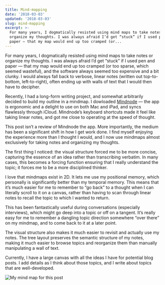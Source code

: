 ```yaml
---
title: Mind-mapping
date: '2018-03-03'
updated: '2018-03-03'
slug: mind-mapping
excerpt: >-
  For many years, I dogmatically resisted using mind maps to take notes or
  organize my thoughts. I was always afraid I’d get “stuck” if I used pen and
  paper — that my map would end up too cramped (or...
---
```



For many years, I dogmatically resisted using mind maps to take notes or organize my thoughts. I was always afraid I’d get “stuck” if I used pen and paper — that my map would end up too cramped (or too sparse, which seemed wasteful), and the software always seemed too expensive and a bit clunky. I would always fall back to verbose, linear notes (written out top-to-bottom, left-to-right), often ending up with walls of text that I would then have to decipher.

Recently, I had a long-form writing project, and somewhat arbitrarily decided to build my outline in a mindmap. I dowloaded [Mindnode](https://mindnode.com/) — the app is ergonomic and a delight to use on both Mac and iPad, and syncs flawlessly through iCloud. Mindnode’s keyboard shortcuts made it feel like taking linear notes, and got me close to operating at the speed of thought.

This post isn’t a review of Mindnode the app. More importantly, the medium has been a significant shift in how I get work done. I find myself enjoying the experience more than I thought I would, and I now use mindmaps almost exclusively for taking notes and organizing my thoughts.

The first thing I noticed: the visual structure forced me to be more concise, capturing the essence of an idea rather than transcribing verbatim. In many cases, this becomes a forcing function ensuring that I really understand the topic; it forces me to be a more disciplined thinker.

I love that mindmaps exist in 2D. It lets me use my positional memory, which personally is significantly better than my temporal memory. This means that it’s much easier for me to remember to “go back” to a thought when I can literally scroll to it on a canvas, rather than having to scan through linear notes to recall the topic to which I wanted to return.

This has been fantastically useful during conversations (especially interviews), which might go deep into a topic or off on a tangent. It’s really easy for me to remember a dangling topic direction somewhere “over there” on my mindmap, and to come back to it at a later point.

The visual structure also makes it much easier to revisit and actually use my notes. The tree layout preserves the semantic structure of my notes, making it much easier to browse topics and reorganize them than manually manipulating a wall of text.

Currently, I have a large canvas with all the ideas I have for potential blog posts. I add details as I think about those topics, and I write about topics that are well-developed.

![My mind map for this post](https://files.tanagram.app/file/tanagram-data/prod-feifans-blog/mindmapping.png)